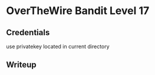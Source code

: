 # OverTheWire Bandit Level 17

## Credentials
use privatekey located in current directory

## Writeup
